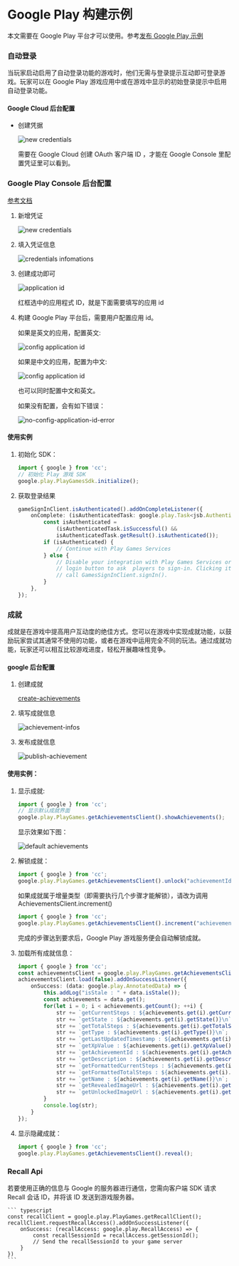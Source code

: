 # Google Play 构建示例

本文需要在 Google Play 平台才可以使用。参考[发布 Google Play 示例](./build-example-google-play.md)

### 自动登录
当玩家启动启用了自动登录功能的游戏时，他们无需与登录提示互动即可登录游戏。玩家可以在 Google Play 游戏应用中或在游戏中显示的初始登录提示中启用自动登录功能。

#### Google Cloud 后台配置

- 创建凭据

    ![new credentials](game-services-images/google-cloud-new-oauth-client-id.png)

    需要在 Google Cloud 创建 OAuth 客户端 ID ，才能在 Google Console 里配置凭证里可以看到。

### Google Play Console 后台配置

[参考文档](https://developer.android.com/games/pgs/console/setup?hl=zh-cn#add_your_game_to_the)

1. 新增凭证

    ![new credentials](game-services-images/new-credentials.png)

2. 填入凭证信息

    ![credentials infomations](game-services-images/credentials-infos.png)

3. 创建成功即可

    ![application id](game-services-images/application-id.png)

    红框选中的应用程式 ID，就是下面需要填写的应用 id

4. 构建 Google Play 平台后，需要用户配置应用 id。

    如果是英文的应用，配置英文:

    ![config application id](game-services-images/config-application-id-en.png)

    如果是中文的应用，配置为中文:

    ![config application id](game-services-images/config-application-id-zh.png)

    也可以同时配置中文和英文。

    如果没有配置，会有如下错误：

    ![no-config-application-id-error](game-services-images/no-config-application-id-error.png)

#### 使用实例
1. 初始化 SDK：

    ``` typescript
    import { google } from 'cc';
    // 初始化 Play 游戏 SDK
    google.play.PlayGamesSdk.initialize();
    ```

2. 获取登录结果
    ``` typescript
    gameSignInClient.isAuthenticated().addOnCompleteListener({
        onComplete: (isAuthenticatedTask: google.play.Task<jsb.AuthenticationResult>) => {
            const isAuthenticated =
                (isAuthenticatedTask.isSuccessful() &&
                isAuthenticatedTask.getResult().isAuthenticated());
            if (isAuthenticated) {
                // Continue with Play Games Services
            } else {
                // Disable your integration with Play Games Services or show a
                // login button to ask  players to sign-in. Clicking it should
                // call GamesSignInClient.signIn().
            }
        },
    });
    ```

### 成就
成就是在游戏中提高用户互动度的绝佳方式。您可以在游戏中实现成就功能，以鼓励玩家尝试其通常不使用的功能，或者在游戏中运用完全不同的玩法。通过成就功能，玩家还可以相互比较游戏进度，轻松开展趣味性竞争。

#### google 后台配置

1. 创建成就

    [create-achievements](game-services-images/create-achievements.png)

2. 填写成就信息

    ![achievement-infos](game-services-images/achievement-infos.png)

3. 发布成就信息

    ![publish-achievement](game-services-images/publish-achievement.png)

#### 使用实例：

1. 显示成就:

    ``` typescript
    import { google } from 'cc';
    // 显示默认成就界面
    google.play.PlayGames.getAchievementsClient().showAchievements();
    ```

    显示效果如下图：

    ![default achievements](game-services-images/default-achievements.png)

2. 解锁成就：

    ``` typescript
    import { google } from 'cc';
    google.play.PlayGames.getAchievementsClient().unlock("achievementId");
    ```

    如果成就属于增量类型（即需要执行几个步骤才能解锁），请改为调用 AchievementsClient.increment()

    ``` typescript
    import { google } from 'cc';
    google.play.PlayGames.getAchievementsClient().increment("achievementId", 1);
    ```

    完成的步骤达到要求后，Google Play 游戏服务便会自动解锁成就。

3. 加载所有成就信息：

    ``` typescript
    import { google } from 'cc';
    const achievementsClient = google.play.PlayGames.getAchievementsClient();
    achievementsClient.load(false).addOnSuccessListener({
        onSuccess: (data: google.play.AnnotatedData) => {
            this.addLog("isStale : " + data.isStale());
            const achievements = data.get();
            for(let i = 0; i < achievements.getCount(); ++i) {
                str += `getCurrentSteps : ${achievements.get(i).getCurrentSteps()}\n`;
                str += `getState : ${achievements.get(i).getState()}\n`;
                str += `getTotalSteps : ${achievements.get(i).getTotalSteps()}\n`;
                str += `getType : ${achievements.get(i).getType()}\n`;
                str += `getLastUpdatedTimestamp : ${achievements.get(i).getLastUpdatedTimestamp()}\n`;
                str += `getXpValue : ${achievements.get(i).getXpValue()}\n`;
                str += `getAchievementId : ${achievements.get(i).getAchievementId()}\n`;
                str += `getDescription : ${achievements.get(i).getDescription()}\n`;
                str += `getFormattedCurrentSteps : ${achievements.get(i).getFormattedCurrentSteps()}\n`;
                str += `getFormattedTotalSteps : ${achievements.get(i).getFormattedTotalSteps()}\n`;
                str += `getName : ${achievements.get(i).getName()}\n`;
                str += `getRevealedImageUrl : ${achievements.get(i).getRevealedImageUrl()}\n`;
                str += `getUnlockedImageUrl : ${achievements.get(i).getUnlockedImageUrl()}\n\n`;
            }
            console.log(str);
        } 
    });
    ```

4. 显示隐藏成就：

    ``` typescript
    import { google } from 'cc';
    google.play.PlayGames.getAchievementsClient().reveal();
    ```

### Recall Api
若要使用正确的信息与 Google 的服务器进行通信，您需向客户端 SDK 请求 Recall 会话 ID，并将该 ID 发送到游戏服务器。

    ``` typescript
    const recallClient = google.play.PlayGames.getRecallClient();
    recallClient.requestRecallAccess().addOnSuccessListener({
        onSuccess: (recallAccess: google.play.RecallAccess) => {
            const recallSessionId = recallAccess.getSessionId();
            // Send the recallSessionId to your game server
        }
    })
    ```